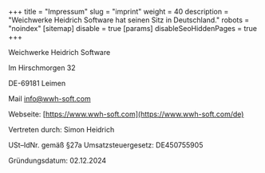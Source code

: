 +++
title = "Impressum"
slug = "imprint"
weight = 40
description = "Weichwerke Heidrich Software hat seinen Sitz in Deutschland."
robots = "noindex"
[sitemap]
disable = true
[params]
disableSeoHiddenPages = true
+++

Weichwerke Heidrich Software

Im Hirschmorgen 32

DE-69181 Leimen

Mail [info@wwh-soft.com](mailto:info@wwh-soft.com)

Webseite: [https://www.wwh-soft.com](https://www.wwh-soft.com/de)

Vertreten durch: Simon Heidrich

USt–IdNr. gemäß §27a Umsatzsteuergesetz: DE450755905

Gründungsdatum: 02.12.2024
